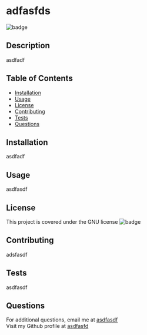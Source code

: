 
  # adfasfds
  ![badge](https://img.shields.io/badge/license-GNU-blue)<br />
  ## Description
  asdfadf

  ## Table of Contents
  - [Installation](#installation)
  - [Usage](#usage)
  - [License](#license)
  - [Contributing](#contributing)
  - [Tests](#tests)
  - [Questions](#questions)

  ## Installation
  asdfadf

  ## Usage
  asdfasdf

  ## License
  This project is covered under the GNU license
  ![badge](https://img.shields.io/badge/license-GNU-blue)

  ## Contributing
  adsfasdf

  ## Tests
  asdfasdf

  ## Questions
  For additional questions, email me at [asdfasdf](asdfasdf)<br/>
  Visit my Github profile at [asdfasfd](https://github.com/asdfasfd)
  
